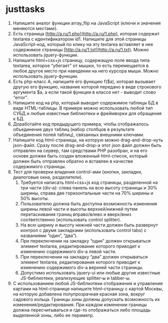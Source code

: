 # justtasks
1. Напишите аналог функции array_flip на JavaScript (ключи и значения меняются местами).
2. Есть страница [http://a.ru/1.php](http://a.ru/1.php), которая содержит textarea с идентификатором id1. Напишите для этой страницы JavaScript-код, который по клику на эту textarea вставляет в нее содержимое страницы [http://a.ru/1.txt](http://a.ru/1.txt). Можно использовать jquery-функции.
3. Напишите html+css+js страницу, содержащую поле ввода типа textarea, которое “убегает” от мышки, то есть перемещается в любое другое место при наведении на него курсора мыши. Можно использовать jquery-функции.
4. Есть php-класс A, напишите его функцию f($a), которая вызывает другую его функцию, название которой передано в виде строкового аргумента $a, а если такой функции в классе нет - выводит слово “error”.
5. Напишите код на php, который выводит содержимое таблицы БД в виде HTML-таблицы. В примере можно использовать любой тип СУБД и любые известные библиотеки и фреймворки для обращения к БД.
6. Доработайте код предыдущего примера, чтобы отображалось объединение двух таблиц (набор столбцов в результате объединения полей таблиц), связанных внешними ключами.
7. Напишите код html-страницы, на которую можно drag-and-drop-нуть json-файл. Сразу после drag-and-drop-а этот json файл должен быть отправлен на сервер, там средствами PHP разобран, и на его основе должен быть создан вложенный html-список, который должен быть отправлен обратно и вставлен в качестве содержимого страницы.
8. Тест для проверки владения control-ами (кнопки, закладки, диалоговые окна, разделители).
    1. Требуется написать html+css+js код страницы, разделенной на три части (div-а): слева панель на всю высоту страницы и 30% ширины, справа две горизонтальные части на 70% ширины и 50% высоты.
    2. Пользователю должна быть доступна возможность изменения ширины левой части и высоты верхней/нижней путем перетаскивания границ вправо/влево и вверх/вниз соответственно (использовать control splitter).
    3. На всю ширину и высоту нижней части должен быть развернут контрол с двумя закладками (использовать control tabs) с названиями “один”, “два”).
    4. При переключении на закладку “один” должен открываться элемент textarea, редактирование которого приводит к изменению содержимого div-а левой части.
    5. При переключении на закладку “два” должен открываться элемент textarea, редактирование которого приводит к изменению содержимого div-а верхней части страницы.
    6. Допустимо использовать jquery-ui или любые другие известные JS-библиотеки, реализующие splitter-ы и tabber-ы.
9. C использованием любой JS-библиотеки отображения и управления картами на html-странице напишите html-страницу с картой Москвы, на которую добавлена полупрозрачная красная зона, вокруг садового кольца. Границы зоны должны допускать возможность их изменения/редактирования. При каждом изменении границы должна пересчитываться и где-то отображаться либо площадь выделенной зоны, либо ее периметр.
